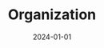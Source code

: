 ---
title: Organization
date: 2024-01-01
type: landing

sections:
  - block: people
    content:
      title: Organization
      user_groups:
          - General Chair
          - Program Chairs
          - Local Arrangement
          - Sponsor Chair
          - Program Committee
      sort_by: Params.last_name
      sort_ascending: true
    design:
      show_interests: false
      show_role: true
      show_social: true
---